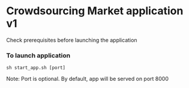 # Crowdsourcing Market application v1

Check prerequisites before launching the application

### To launch application

```
sh start_app.sh [port]
```
Note: Port is optional. By default, app will be served on port 8000